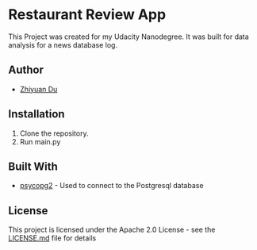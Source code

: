 # Restaurant Review App

This Project was created for my Udacity Nanodegree. It was built for data analysis for a news database log.

## Author

* [Zhiyuan Du](https://github.com/lYesterdaYl)

## Installation

1. Clone the repository.
2. Run main.py

## Built With

* [psycopg2](http://initd.org/psycopg/docs/) - Used to connect to the Postgresql database

## License

This project is licensed under the Apache 2.0 License - see the [LICENSE.md](LICENSE.md) file for details